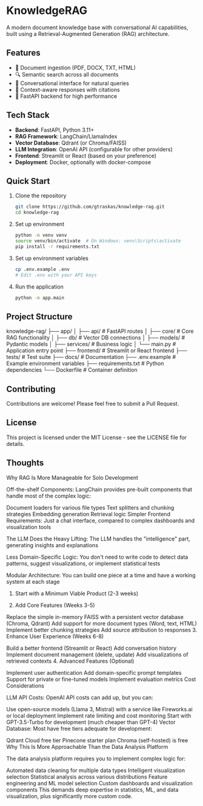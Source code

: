 # KnowledgeRAG

A modern document knowledge base with conversational AI capabilities, built using a Retrieval-Augmented Generation (RAG) architecture.

## Features

- 📄 Document ingestion (PDF, DOCX, TXT, HTML)
- 🔍 Semantic search across all documents
- 💬 Conversational interface for natural queries
- 🧠 Context-aware responses with citations
- 🚀 FastAPI backend for high performance

## Tech Stack

- **Backend**: FastAPI, Python 3.11+
- **RAG Framework**: LangChain/LlamaIndex
- **Vector Database**: Qdrant (or Chroma/FAISS)
- **LLM Integration**: OpenAI API (configurable for other providers)
- **Frontend**: Streamlit or React (based on your preference)
- **Deployment**: Docker, optionally with docker-compose

## Quick Start

1. Clone the repository

    ```bash
    git clone https://github.com/gtraskas/knowledge-rag.git
    cd knowledge-rag
    ```

2. Set up environment

    ```bash
    python -m venv venv
    source venv/bin/activate  # On Windows: venv\Scripts\activate
    pip install -r requirements.txt
    ```

3. Set up environment variables

    ```bash
    cp .env.example .env
    # Edit .env with your API keys
    ```

4. Run the application

    ```bash
    python -m app.main
    ```

## Project Structure

knowledge-rag/
├── app/
│   ├── api/            # FastAPI routes
│   ├── core/           # Core RAG functionality
│   ├── db/             # Vector DB connections
│   ├── models/         # Pydantic models
│   ├── services/       # Business logic
│   └── main.py         # Application entry point
├── frontend/           # Streamlit or React frontend
├── tests/              # Test suite
├── docs/               # Documentation
├── .env.example        # Example environment variables
├── requirements.txt    # Python dependencies
└── Dockerfile          # Container definition

## Contributing

Contributions are welcome! Please feel free to submit a Pull Request.

## License

This project is licensed under the MIT License - see the LICENSE file for details.

## Thoughts

Why RAG Is More Manageable for Solo Development

Off-the-shelf Components: LangChain provides pre-built components that handle most of the complex logic:

Document loaders for various file types
Text splitters and chunking strategies
Embedding generation
Retrieval logic
Simpler Frontend Requirements: Just a chat interface, compared to complex dashboards and visualization tools

The LLM Does the Heavy Lifting: The LLM handles the "intelligence" part, generating insights and explanations

Less Domain-Specific Logic: You don't need to write code to detect data patterns, suggest visualizations, or implement statistical tests

Modular Architecture: You can build one piece at a time and have a working system at each stage

1. Start with a Minimum Viable Product (2-3 weeks)

2. Add Core Features (Weeks 3-5)

Replace the simple in-memory FAISS with a persistent vector database (Chroma, Qdrant)
Add support for more document types (Word, text, HTML)
Implement better chunking strategies
Add source attribution to responses
3. Enhance User Experience (Weeks 6-8)

Build a better frontend (Streamlit or React)
Add conversation history
Implement document management (delete, update)
Add visualizations of retrieved contexts
4. Advanced Features (Optional)

Implement user authentication
Add domain-specific prompt templates
Support for private or fine-tuned models
Implement evaluation metrics
Cost Considerations

LLM API Costs: OpenAI API costs can add up, but you can:

Use open-source models (Llama 3, Mistral) with a service like Fireworks.ai or local deployment
Implement rate limiting and cost monitoring
Start with GPT-3.5-Turbo for development (much cheaper than GPT-4)
Vector Database: Most have free tiers adequate for development:

Qdrant Cloud free tier
Pinecone starter plan
Chroma (self-hosted) is free
Why This Is More Approachable Than the Data Analysis Platform

The data analysis platform requires you to implement complex logic for:

Automated data cleaning for multiple data types
Intelligent visualization selection
Statistical analysis across various distributions
Feature engineering and ML model selection
Custom dashboards and visualization components
This demands deep expertise in statistics, ML, and data visualization, plus significantly more custom code.
